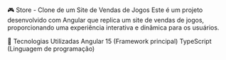 🎮 Store - Clone de um Site de Vendas de Jogos
Este é um projeto desenvolvido com Angular que replica um site de vendas de jogos, proporcionando uma experiência interativa e dinâmica para os usuários.

🚀 Tecnologias Utilizadas
Angular 15 (Framework principal)
TypeScript (Linguagem de programação)
